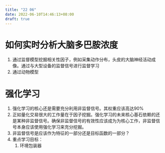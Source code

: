 ```yaml
---
title: "22 06"
date: 2022-06-10T14:46:13+08:00
draft: true
---
```


# 如何实时分析大脑多巴胺浓度

1. 通过监督模型挖掘相关性因子，例如采集动作分布，头皮的大脑神经活动成像。通过与大型设备的监督信号进行监督学习
2. 通过动物模型

#  强化学习
1. 强化学习的核心还是需要充分利用非监督信号。其权重应该高达90%
2. 正如量化交易很大的工作量在于因子挖掘。强化学习的未来核心基石依赖的还是某种非监督信号。确保非监督信号的有效性应该成为为核心工作，非监督信号本身应该使用强化学习来充分挖掘。
3. 非监督信号是应该作为特征的一部分还是目标函数的一部分？
4. 重点学习目标：
   1. 环境包装器

